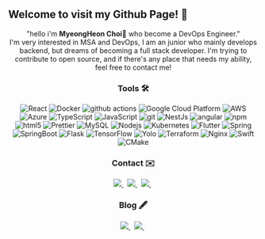 ## Welcome to visit my Github Page! 🎉
<p align = 'center'>"hello i'm <b>MyeongHeon Choi</b>👋 who become a DevOps Engineer."<br />I'm very interested in MSA and DevOps, I am an junior who mainly develops backend, but dreams of becoming a full stack developer. I'm trying to contribute to open source, and if there's any place that needs my ability, feel free to contact me! <br /> </p>
<h3 align='center'> Tools 🛠️</h3>
	
<p align='center'>
  <img alt="React" src="https://img.shields.io/badge/-React-45b8d8?style=flat-square&logo=react&logoColor=white" />
  <img alt="Docker" src="https://img.shields.io/badge/-Docker-46a2f1?style=flat-square&logo=docker&logoColor=white" />
  <img alt="github actions" src="https://img.shields.io/badge/-Github_Actions-2088FF?style=flat-square&logo=github-actions&logoColor=white" />
  <img alt="Google Cloud Platform" src="https://img.shields.io/badge/-Google_Cloud_Platform-1a73e8?style=flat-square&logo=google-cloud&logoColor=white" />
  <img alt="AWS" src="https://img.shields.io/badge/-AWS-FF9900?style=flat-square&logo=amazonaws&logoColor=white" />
  <img alt="Azure" src="https://img.shields.io/badge/-Azure-0865B5?style=flat-square&logo=microsoftazure&logoColor=white" />
  <img alt="TypeScript" src="https://img.shields.io/badge/-TypeScript-007ACC?style=flat-square&logo=typescript&logoColor=white" />
  <img alt="JavaScript" src="https://img.shields.io/badge/-JavaScript-F0DB4F?style=flat-square&logo=javascript&logoColor=white" />
  <img alt="git" src="https://img.shields.io/badge/-Git-F05032?style=flat-square&logo=git&logoColor=white" />
  <img alt="NestJs" src="https://img.shields.io/badge/-NestJs-ea2845?style=flat-square&logo=nestjs&logoColor=white" />
  <img alt="angular" src="https://img.shields.io/badge/-Angular-DD0031?style=flat-square&logo=angular&logoColor=white" />
  <img alt="npm" src="https://img.shields.io/badge/-NPM-CB3837?style=flat-square&logo=npm&logoColor=white" />
  <img alt="html5" src="https://img.shields.io/badge/-HTML5-E34F26?style=flat-square&logo=html5&logoColor=white" />
  <img alt="Prettier" src="https://img.shields.io/badge/-Prettier-F7B93E?style=flat-square&logo=prettier&logoColor=white" />
  <img alt="MySQL" src="https://img.shields.io/badge/-Mysql-4479A1?style=flat-square&logo=mysql&logoColor=white" />
  <img alt="Nodejs" src="https://img.shields.io/badge/-Nodejs-43853d?style=flat-square&logo=Node.js&logoColor=white" />
  <img alt="Kubernetes" src="https://img.shields.io/badge/-Kubernetes-326CE5?style=flat-square&logo=Kubernetes&logoColor=white" />
  <img alt="Flutter" src="https://img.shields.io/badge/-Flutter-5CC8F7?style=flat-square&logo=flutter&logoColor=white" />
  <img alt="Spring" src="https://img.shields.io/badge/-Spring-5FB832?style=flat-square&logo=spring&logoColor=white" />
  <img alt="SpringBoot" src="https://img.shields.io/badge/-SpringBoot-5FB832?style=flat-square&logo=springboot&logoColor=white" />
  <img alt="Flask" src="https://img.shields.io/badge/-Flask-000000?style=flat-square&logo=flask&logoColor=white" />
  <img alt="TensorFlow" src="https://img.shields.io/badge/-TensorFlow-FF8700?style=flat-square&logo=tensorflow&logoColor=white" />
  <img alt="Yolo" src="https://img.shields.io/badge/-Yolo-6D42EF?style=flat-square&logo=yolo&logoColor=white" />
  <img alt="Terraform" src="https://img.shields.io/badge/-Terraform-623CE4?style=flat-square&logo=terraform&logoColor=white" />
  <img alt="Nginx" src="https://img.shields.io/badge/-Nginx-00A24D?style=flat-square&logo=nginx&logoColor=white" />
  <img alt="Swift" src="https://img.shields.io/badge/-Swift-FB4628?style=flat-square&logo=swift&logoColor=white" />
  <img alt="CMake" src="https://img.shields.io/badge/-CMake-E33D3D?style=flat-square&logo=cmake&logoColor=white" />
  
</p>

<h3 align='center'> Contact ✉️ </h3>
<p align='center'>
  <a href="mailto:chlaudgjs0989@gmail.com">
    <img src="https://img.shields.io/badge/Gmail-EA4335?style=flat-square&logo=Gmail&logoColor=white" />
  </a> &nbsp
  <a href="mailto:mooner92@kakao.com">
    <img src="https://img.shields.io/badge/kakaomail-FFCD00?style=flat-square&logo=kakao&logoColor=black" />
  </a> &nbsp
  <a href="https://www.linkedin.com/in/myeongheon-choi-a4b007232/">
    <img src="https://img.shields.io/badge/LinkedIn-0A66C2?style=flat-square&logo=LinkedIn&logoColor=white" />
  </a> &nbsp
</p>

<h3 align='center'>Blog 🖋️</h3>
<p align='center'>
  <a href="https://mooner92-pgslectures.notion.site/Mooner92-5fc512df0bba4adda8eb9d8dfaec062c?pvs=4">
    <img src="https://img.shields.io/badge/Notion-FFFFFF?style=flat-square&logo=Notion&logoColor=black" />
  </a> &nbsp
  <a href="https://mooner92.com">
    <img src="https://img.shields.io/badge/Tistory-ED5305?style=flat-square&logo=Tistory&logoColor=white" />
  </a> &nbsp
  
</p>




